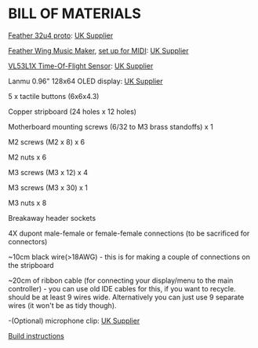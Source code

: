 # BILL OF MATERIALS

[Feather 32u4 proto](https://www.adafruit.com/product/2771): [UK Supplier](https://shop.pimoroni.com/products/adafruit-feather-32u4-basic-proto)

[Feather Wing Music Maker](https://www.adafruit.com/product/3357), [set up for MIDI](https://learn.adafruit.com/adafruit-music-maker-featherwing/midi-synth):  [UK Supplier](https://shop.pimoroni.com/products/adafruit-music-maker-featherwing-mp3-ogg-wav-midi-synth-player)

[VL53L1X Time-Of-Flight Sensor](https://www.pololu.com/product/3415):  [UK Supplier](https://coolcomponents.co.uk/products/vl53l1x-time-of-flight-distance-sensor-carrier-with-voltage-regulator-400cm-max)

Lanmu 0.96" 128x64 OLED display:  [UK Supplier](https://www.amazon.co.uk/LANMU-Serial-128X64-Display-Arduino/dp/B01GC4067O)

5 x tactile buttons (6x6x4.3)

Copper stripboard (24 holes x 12 holes)

Motherboard mounting screws (6/32 to M3 brass standoffs) x 1

M2 screws (M2 x 8) x 6

M2 nuts x 6

M3 screws (M3 x 12) x 4

M3 screws (M3 x 30) x 1

M3 nuts x 8

Breakaway header sockets

4X dupont male-female or female-female connections (to be sacrificed for connectors)

~10cm black wire(>18AWG) - this is for making a couple of connections on the stripboard

~20cm of ribbon cable (for connecting your display/menu to the main controller) - you can use old IDE cables for this, if you want to recycle. should be at least 9 wires wide. Alternatively you can just use 9 separate wires (it won't be as tidy though).

-(Optional) microphone clip: [UK Supplier](https://www.amazon.co.uk/gp/product/B002GOLB06)


[Build instructions](docs/build.md)
